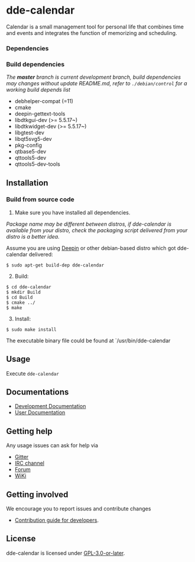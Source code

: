# dde-calendar

Calendar is a small management tool for personal life that combines time and events and integrates the function of memorizing and scheduling.

### Dependencies

### Build dependencies

_The **master** branch is current development branch, build dependencies may changes without update README.md, refer to `./debian/control` for a working build depends list_

* debhelper-compat (=11)
* cmake
* deepin-gettext-tools
* libdtkgui-dev (>= 5.5.17~)
* libdtkwidget-dev (>= 5.5.17~)
* libgtest-dev
* libqt5svg5-dev
* pkg-config
* qtbase5-dev
* qttools5-dev
* qttools5-dev-tools

## Installation

### Build from source code

1. Make sure you have installed all dependencies.

_Package name may be different between distros, if dde-calendar is available from your distro, check the packaging script delivered from your distro is a better idea._

Assume you are using [Deepin](https://distrowatch.com/table.php?distribution=deepin) or other debian-based distro which got dde-calendar delivered:

``` shell
$ sudo apt-get build-dep dde-calendar
```

2. Build:

```
$ cd dde-calendar
$ mkdir Build
$ cd Build
$ cmake ../
$ make
```

3. Install:

```
$ sudo make install
```

The executable binary file could be found at `/usr/bin/dde-calendar

## Usage

Execute `dde-calendar`

## Documentations

 - [Development Documentation](https://linuxdeepin.github.io/)
 - [User Documentation](https://wikidev.uniontech.com/index.php?title=%E7%94%BB%E6%9D%BF) 

## Getting help

Any usage issues can ask for help via

* [Gitter](https://gitter.im/orgs/linuxdeepin/rooms)
* [IRC channel](https://webchat.freenode.net/?channels=deepin)
* [Forum](https://bbs.deepin.org)
* [WiKi](https://wiki.deepin.org/)

## Getting involved

We encourage you to report issues and contribute changes

* [Contribution guide for developers](https://github.com/linuxdeepin/developer-center/wiki/Contribution-Guidelines-for-Developers-en). 

## License

dde-calendar is licensed under [GPL-3.0-or-later](LICENSE.txt).